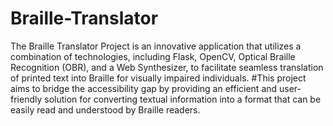 # Braille-Translator
The Braille Translator Project is an innovative application that utilizes a combination of technologies, including Flask, OpenCV, Optical Braille Recognition (OBR), and a Web Synthesizer, to facilitate seamless translation of printed text into Braille for visually impaired individuals.
#This project aims to bridge the accessibility gap by providing an efficient and user-friendly solution for converting textual information into a format that can be easily read and understood by Braille readers.
